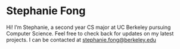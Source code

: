 # Stephanie Fong
Hi! I’m Stephanie, a second year CS major at UC Berkeley pursuing Computer Science.  Feel free to check back for updates on my latest projects.  I can be contacted at stephanie.fong@berkeley.edu
